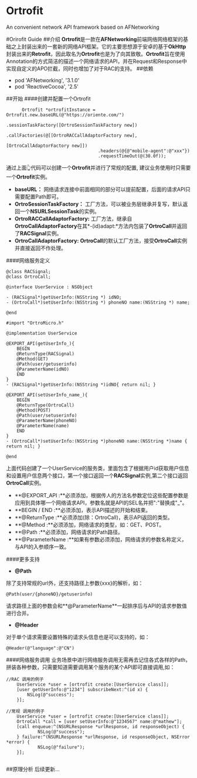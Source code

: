 # Ortrofit
An convenient network API framework based on AFNetworking

#Orirofit Guide
##介绍
**Ortrofit**是一款在**AFNetworking**前端网络网络框架的基础之上封装出来的一套新的网络API框架。它的主要思想源于安卓的基于**OkHttp**封装出来的**Retrofit**，因此取名为**Ortrofit**也是为了向其致敬。**Ortrofit**旨在使用Annotation的方式简洁的描述一个网络请求的API，并在Request和Response中实现自定义的APO拦截，同时也增加了对于RAC的支持。
##依赖 
* pod 'AFNetworking', '3.1.0' 
* pod 'ReactiveCocoa', '2.5'

##开始
####创建并配置一个Ortrofit
```
      Ortrofit *ortrofitInstance = Ortrofit.new.baseURL(@"https://oriente.com/")
                                   .sessionTaskFactory([OrtroSessionTaskFactory new])
                                   .callFactories(@[[OrtroRACCallAdaptorFactory new],
                                                    [OrtroCallAdaptorFactory new]])
                                   .headers(@{@"mobile-agent":@"xxx"})
                                   .requestTimeOut(@(30.0f));
```
通过上面👆代码可以创建一个**Ortrofit**并进行了常规的配置, 建议业务使用时只需要一个**Ortrofit**实例。

* **baseURL：** 网络请求连接中前面相同的部分可以提前配置，后面的请求API只需要配置Path即可。
* **OrtroSessionTaskFactory：** 工厂方法，可以被业务层继承并复写，默认返回一个**NSURLSessionTask**的实例。
* **OrtroRACCallAdaptorFactory:** 工厂方法，继承自**OrtroCallAdaptorFactory**在其*-(id)adapt:*方法内包装了**OrtroCall**并返回了**RACSignal**实例。
* **OrtroCallAdaptorFactory:** **OrtroCall**的默认工厂方法，接受**OrtroCall**实例并直接返回不作处理。

####网络服务定义
```
@class RACSignal;
@class OrtroCall;

@interface UserService : NSObject

- (RACSignal*)getUserInfo:(NSString *) idNO;
- (OrtroCall*)setUserInfo:(NSString *) phoneNO name:(NSString *) name;

@end

#import "OrtroMicro.h"

@implementation UserService

@EXPORT_API(getUserInfo_){
    BEGIN
    @ReturnType(RACSignal)
    @Method(GET)
    @Path(user/getuserinfo)
    @ParameterName(idNO)
    END
}
- (RACSignal*)getUserInfo:(NSString *)idNO{ return nil; }

@EXPORT_API(setUserInfo_name_){
    BEGIN
    @ReturnType(OrtroCall)
    @Method(POST)
    @Path(user/setuserinfo)
    @ParameterName(phoneNO)
    @ParameterName(name)
    END
}
- (OrtroCall*)setUserInfo:(NSString *)phoneNO name:(NSString *)name { return nil; }

@end

```
上面代码创建了一个UserService的服务类，里面包含了根据用户id获取用户信息和设置用户信息两个接口，第一个接口返回一个**RACSignal**实例,第二个接口返回**OrtroCall**实例。

* **@EXPORT_API :**必须添加，根据传人的方法名参数定位这些配置参数是应用到具体哪一个网络请求API，参数名就是API的SEL名并把":"替换成"_"。
* **BEGIN / END :**必须添加，表示API描述的开始和结束。
* **@ReturnType :**必须添加(除：OrtroCall)，表示API返回的类型。
* **@Method :**必须添加，网络请求的类型，如：GET、POST。
* **@Path :**必须添加，网络请求的Path路径。
* **@ParameterName :**如果有参数必须添加，网络请求的参数名称定义，与API的入参顺序一致。

####更多支持
* **@Path**

除了支持常规的url外，还支持路径上参数{xxx}的解析，如：

```
@Path(user/{phoneNO}/getuserinfo)

```
请求路径上面的参数会和**@ParameterName**一起排序后与API的请求参数值进行合并。

* **@Header** 

对于单个请求需要设置特殊的请求头信息也是可以支持的，如：

```
@Header(@"language":@"CN")
```
####网络服务调用
业务场景中进行网络服务调用无需再去记住各式各样的Path，拼装各种参数，只需要知道需要调用某个服务的某个API即可直接调用,如：

```
//RAC 调用的例子
    UserService *user = [ortrofit create:[UserService class]];
    [user getUserInfo:@"1234"] subscribeNext:^(id x) {
        NSLog(@"success");
    }];

//常规 调用的例子
    UserService *user = [ortrofit create:[UserService class]];
    OrtroCall *call = [user setUserInfo:@"1234567" name:@"mathew"];
    [call enqueue:^(NSURLResponse *urlResponse, id responseObject) {
 			NSLog(@"success");
	} failure:^(NSURLResponse *urlResponse, id responseObject, NSError *error) {
			NSLog(@"failure");
	}];
	
```
##原理分析
后续更新...
